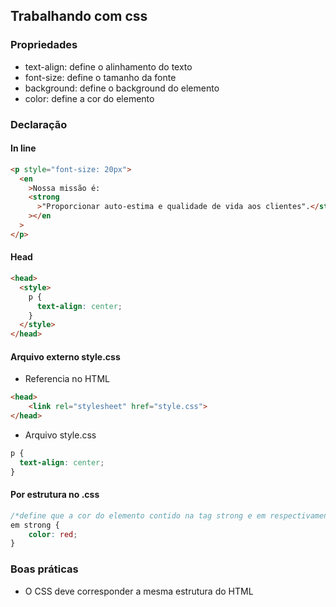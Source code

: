 ## Trabalhando com css

### Propriedades

- text-align: define o alinhamento do texto
- font-size: define o tamanho da fonte
- background: define o background do elemento
- color: define a cor do elemento

### Declaração

#### In line

```html
<p style="font-size: 20px">
  <en
    >Nossa missão é:
    <strong
      >"Proporcionar auto-estima e qualidade de vida aos clientes".</strong
    ></en
  >
</p>
```

#### Head

```html
<head>
  <style>
    p {
      text-align: center;
    }
  </style>
</head>
```

#### Arquivo externo style.css

- Referencia no HTML

```html
<head>
    <link rel="stylesheet" href="style.css">
</head>
```

- Arquivo style.css

```css
p {
  text-align: center;
}
```

#### Por estrutura no .css

```css
/*define que a cor do elemento contido na tag strong e em respectivamente terá color: red*/
em strong {
    color: red;
}
```

### Boas práticas

- O CSS deve corresponder a mesma estrutura do HTML